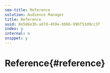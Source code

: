 ```yaml
---
seo-title: Reference
solution: Audience Manager
title: Reference
uuid: 8e586e3b-ad7d-459e-bb6b-99bf53d9cc3f
index: y
internal: n
snippet: y
---
```


# Reference{#reference}

